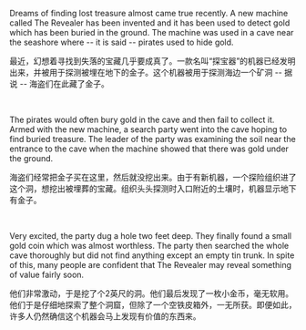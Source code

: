 Dreams of finding lost treasure almost came true recently. A new machine called The Revealer has been invented and it has been used to detect gold which has been buried in the ground. The machine was used in a cave near the seashore where -- it is said -- pirates used to hide gold.

最近，幻想着寻找到失落的宝藏几乎要成真了。一款名叫“探宝器”的机器已经发明出来，并被用于探测被埋在地下的金子。这个机器被用于探测海边一个矿洞 -- 据说 -- 海盗们在此藏了金子。

    



The pirates would often bury gold in the cave and then fail to collect it. Armed with the new machine, a search party went into the cave hoping to find buried treasure. The leader of the party was examining the soil near the entrance to the cave when the machine showed that there was gold under the ground.

海盗们经常把金子买在这里，然后就没挖出来。由于有新机器，一个探险组织进了这个洞，想挖出被埋葬的宝藏。组织头头探测时入口附近的土壤时，机器显示地下有金子。

    



Very excited, the party dug a hole two feet deep. They finally found a small gold coin which was almost worthless. The party then searched the whole cave thoroughly but did not find anything except an empty tin trunk. In spite of this, many people are confident that The Revealer may reveal something of value fairly soon.

他们非常激动，于是挖了个2英尺的洞。他们最后发现了一枚小金币，毫无软用。他们于是仔细地探索了整个洞窟，但除了一个空铁皮箱外，一无所获。即便如此，许多人仍然确信这个机器会马上发现有价值的东西来。
